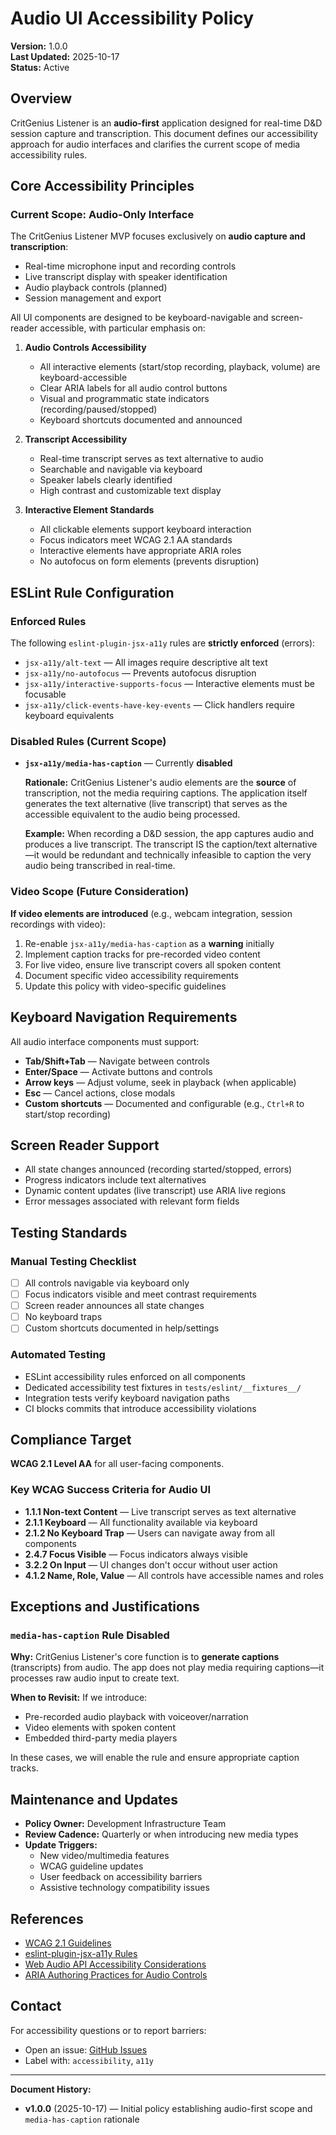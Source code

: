 # Audio UI Accessibility Policy

**Version:** 1.0.0  
**Last Updated:** 2025-10-17  
**Status:** Active

## Overview

CritGenius Listener is an **audio-first** application designed for real-time D&D session capture and
transcription. This document defines our accessibility approach for audio interfaces and clarifies
the current scope of media accessibility rules.

## Core Accessibility Principles

### Current Scope: Audio-Only Interface

The CritGenius Listener MVP focuses exclusively on **audio capture and transcription**:

- Real-time microphone input and recording controls
- Live transcript display with speaker identification
- Audio playback controls (planned)
- Session management and export

All UI components are designed to be keyboard-navigable and screen-reader accessible, with
particular emphasis on:

1. **Audio Controls Accessibility**
   - All interactive elements (start/stop recording, playback, volume) are keyboard-accessible
   - Clear ARIA labels for all audio control buttons
   - Visual and programmatic state indicators (recording/paused/stopped)
   - Keyboard shortcuts documented and announced

2. **Transcript Accessibility**
   - Real-time transcript serves as text alternative to audio
   - Searchable and navigable via keyboard
   - Speaker labels clearly identified
   - High contrast and customizable text display

3. **Interactive Element Standards**
   - All clickable elements support keyboard interaction
   - Focus indicators meet WCAG 2.1 AA standards
   - Interactive elements have appropriate ARIA roles
   - No autofocus on form elements (prevents disruption)

## ESLint Rule Configuration

### Enforced Rules

The following `eslint-plugin-jsx-a11y` rules are **strictly enforced** (errors):

- `jsx-a11y/alt-text` — All images require descriptive alt text
- `jsx-a11y/no-autofocus` — Prevents autofocus disruption
- `jsx-a11y/interactive-supports-focus` — Interactive elements must be focusable
- `jsx-a11y/click-events-have-key-events` — Click handlers require keyboard equivalents

### Disabled Rules (Current Scope)

- **`jsx-a11y/media-has-caption`** — Currently **disabled**

  **Rationale:** CritGenius Listener's audio elements are the **source** of transcription, not the
  media requiring captions. The application itself generates the text alternative (live transcript)
  that serves as the accessible equivalent to the audio being processed.

  **Example:** When recording a D&D session, the app captures audio and produces a live transcript.
  The transcript IS the caption/text alternative—it would be redundant and technically infeasible to
  caption the very audio being transcribed in real-time.

### Video Scope (Future Consideration)

**If video elements are introduced** (e.g., webcam integration, session recordings with video):

1. Re-enable `jsx-a11y/media-has-caption` as a **warning** initially
2. Implement caption tracks for pre-recorded video content
3. For live video, ensure live transcript covers all spoken content
4. Document specific video accessibility requirements
5. Update this policy with video-specific guidelines

## Keyboard Navigation Requirements

All audio interface components must support:

- **Tab/Shift+Tab** — Navigate between controls
- **Enter/Space** — Activate buttons and controls
- **Arrow keys** — Adjust volume, seek in playback (when applicable)
- **Esc** — Cancel actions, close modals
- **Custom shortcuts** — Documented and configurable (e.g., `Ctrl+R` to start/stop recording)

## Screen Reader Support

- All state changes announced (recording started/stopped, errors)
- Progress indicators include text alternatives
- Dynamic content updates (live transcript) use ARIA live regions
- Error messages associated with relevant form fields

## Testing Standards

### Manual Testing Checklist

- [ ] All controls navigable via keyboard only
- [ ] Focus indicators visible and meet contrast requirements
- [ ] Screen reader announces all state changes
- [ ] No keyboard traps
- [ ] Custom shortcuts documented in help/settings

### Automated Testing

- ESLint accessibility rules enforced on all components
- Dedicated accessibility test fixtures in `tests/eslint/__fixtures__/`
- Integration tests verify keyboard navigation paths
- CI blocks commits that introduce accessibility violations

## Compliance Target

**WCAG 2.1 Level AA** for all user-facing components.

### Key WCAG Success Criteria for Audio UI

- **1.1.1 Non-text Content** — Live transcript serves as text alternative
- **2.1.1 Keyboard** — All functionality available via keyboard
- **2.1.2 No Keyboard Trap** — Users can navigate away from all components
- **2.4.7 Focus Visible** — Focus indicators always visible
- **3.2.2 On Input** — UI changes don't occur without user action
- **4.1.2 Name, Role, Value** — All controls have accessible names and roles

## Exceptions and Justifications

### `media-has-caption` Rule Disabled

**Why:** CritGenius Listener's core function is to **generate captions** (transcripts) from audio.
The app does not play media requiring captions—it processes raw audio input to create text.

**When to Revisit:** If we introduce:

- Pre-recorded audio playback with voiceover/narration
- Video elements with spoken content
- Embedded third-party media players

In these cases, we will enable the rule and ensure appropriate caption tracks.

## Maintenance and Updates

- **Policy Owner:** Development Infrastructure Team
- **Review Cadence:** Quarterly or when introducing new media types
- **Update Triggers:**
  - New video/multimedia features
  - WCAG guideline updates
  - User feedback on accessibility barriers
  - Assistive technology compatibility issues

## References

- [WCAG 2.1 Guidelines](https://www.w3.org/WAI/WCAG21/quickref/)
- [eslint-plugin-jsx-a11y Rules](https://github.com/jsx-eslint/eslint-plugin-jsx-a11y#supported-rules)
- [Web Audio API Accessibility Considerations](https://www.w3.org/WAI/media/av/)
- [ARIA Authoring Practices for Audio Controls](https://www.w3.org/WAI/ARIA/apg/)

## Contact

For accessibility questions or to report barriers:

- Open an issue: [GitHub Issues][repo-issues]
- Label with: `accessibility`, `a11y`

<!-- Internal link reference to keep repo URL centralized -->

[repo-issues]: https://github.com/jonahkeegan/critgenius-listener/issues

---

**Document History:**

- **v1.0.0** (2025-10-17) — Initial policy establishing audio-first scope and `media-has-caption`
  rationale
